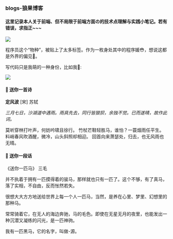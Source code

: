 ###  blogs-狼果博客

#### 这里记录本人关于前端、但不局限于前端方面の的技术点理解与实践小笔记。若有错误，求指正~~~

![](https://user-gold-cdn.xitu.io/2020/4/4/17144836a391ea65?w=311&h=322&f=png&s=102454)

程序员这个“物种”，被贴上了太多标签。作为一枚身处其中的程序媛😳，想说这都是外界的偏见🤨。

写代码只是我萌的一种身份，比如我🤪:

![](https://user-gold-cdn.xitu.io/2020/4/4/171448a04272d046?w=211&h=192&f=png&s=43190)


#### 🍃 送你一首诗

**定风波**  [宋] 苏轼

*三月七日，沙湖道中遇雨。雨具先去，同行皆狼狈，余独不觉。已而遂晴，故作此词。*

莫听穿林打叶声，何妨吟啸且徐行。
竹杖芒鞋轻胜马，谁怕？一蓑烟雨任平生。
料峭春风吹酒醒，微冷，山头斜照却相迎。
回首向来萧瑟处，归去，也无风雨也无晴。

#### 🐎  送你一段话

《送你一匹马》  三毛

并不执着于拥有一匹摸得着的骏马，那样就也只有一匹了。这个不够，有了真马，落了实相，不自由，反而怅然若失。

很想大大方方地送给世界上每一个人一匹马，当然，是养在心里、梦里、幻想里的那种马。

常常骑着它，在无人的海边奔驰，马的毛色。即使在无星无月的夜里，也能发出一种沉潜又凝练的闪光，是一匹神驹。

我有一匹黑马，它的名字，叫做-源。

